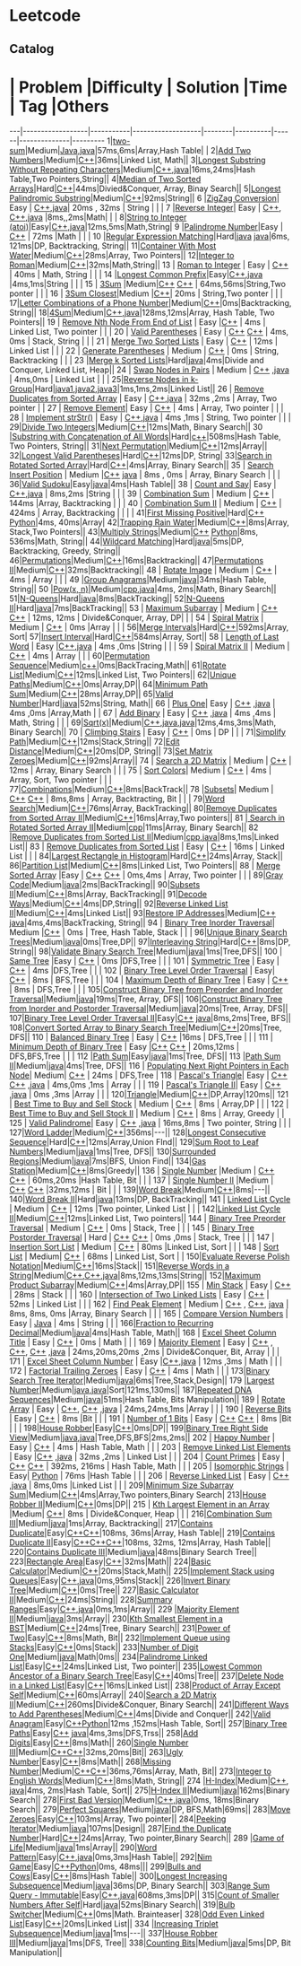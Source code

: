Leetcode
==========

Catalog
--------
 #  | Problem          |Difficulty | Solution         |Time    | Tag          |Others
 ---|------------------|-----------|-------------------|--------|----------|------|--------------|---------
 1|[two-sum](https://leetcode.com/problems/two-sum/)|Medium|[Java](https://github.com/joshuawong/leetcode/blob/master/leetcode1.cpp),[java](https://github.com/joshuawong/leetcode/blob/master/leetcode1.java)|57ms,6ms|Array,Hash Table|              |
 2|[Add Two Numbers](https://leetcode.com/problems/add-two-numbers/)|Medium|[C++](https://github.com/joshuawong/leetcode/blob/master/leetcode2.cpp)|36ms|Linked List, Math||
 3|[Longest Substring Without Repeating Characters](https://leetcode.com/problems/longest-substring-without-repeating-characters/)|Medium|[C++](https://github.com/joshuawong/leetcode/blob/master/leetcode3.cpp),[java](https://github.com/joshuawong/leetcode/blob/master/leetcode3.java)|16ms,24ms|Hash Table,Two Pointers,String||
 4|[Median of Two Sorted Arrays](https://leetcode.com/problems/median-of-two-sorted-arrays/)|Hard|[C++](https://github.com/joshuawong/leetcode/blob/master/leetcode4.cpp)|44ms|Divied&Conquer, Array, Binay Search||
 5|[Longest Palindromic Substring](https://leetcode.com/problems/longest-palindromic-substring/)|Medium|[C++](https://github.com/joshuawong/leetcode/blob/master/leetcode5.cpp)|92ms|String||
 6  |[ZigZag Conversion](https://leetcode.com/problems/zigzag-conversion/)| Easy | [C++](https://github.com/joshuawong/leetcode/blob/master/leetcode6.cpp),[java](https://github.com/joshuawong/leetcode/blob/master/leetcode6.java)| 20ms  , 32ms     |  String        |      |              |
 7  |[Reverse Integer](https://leetcode.com/problems/reverse-integer/)| Easy | [C++](https://github.com/joshuawong/leetcode/blob/master/leetcode7.cpp), [C++](https://github.com/joshuawong/leetcode/blob/master/leetcode7v2.cpp),[java](https://github.com/joshuawong/leetcode/blob/master/leetcode7.java) |8ms,,2ms|Math|      |              |
 8|[String to Integer (atoi)](https://leetcode.com/problems/string-to-integer-atoi/)|Easy|[C++](https://github.com/joshuawong/leetcode/blob/master/leetcode8.cpp),[java](https://github.com/joshuawong/leetcode/blob/master/leetcode8.java)|12ms,5ms|Math,String|
 9  |[Palindrome Number](https://leetcode.com/problems/palindrome-number/)|Easy           | [C++](https://github.com/joshuawong/leetcode/blob/master/leetcode9.cpp)                  | 72ms       |Math          |      |              |
 10 |[Regular Expression Matching](https://leetcode.com/problems/regular-expression-matching/)|Hard|[java](https://github.com/joshuawong/leetcode/blob/master/leetcode10v1.java)    [java](https://github.com/joshuawong/leetcode/blob/master/leetcode10v2.java)|6ms, 121ms|DP, Backtracking, String||
 11|[Container With Most Water](https://leetcode.com/problems/container-with-most-water/)|Medium|[C++](https://github.com/joshuawong/leetcode/blob/master/leetcode11.cpp)|28ms|Array, Two Pointers||
 12|[Integer to Roman](https://leetcode.com/problems/integer-to-roman/)|Medium|[C++](https://github.com/joshuawong/leetcode/blob/master/leetcode12.cpp)|32ms|Math,String||
13  | [Roman to Integer](https://leetcode.com/problems/roman-to-integer/)                 | Easy          |  [C++](https://github.com/joshuawong/leetcode/blob/master/leetcode13.cpp)                 | 40ms | Math, String         |      |              |
14  |[Longest Common Prefix](https://leetcode.com/problems/longest-common-prefix/)|Easy|[C++](https://github.com/joshuawong/leetcode/blob/master/leetcode14.cpp),[java](https://github.com/joshuawong/leetcode/blob/master/leetcode14.java)                   |4ms,1ms|String          |      |              |
15  | [3Sum](https://leetcode.com/problems/3sum/)                 |Medium|[C++](https://github.com/joshuawong/leetcode/blob/master/leetcode15.cpp) [C++](https://github.com/joshuawong/leetcode/blob/master/leetcode15v2.cpp) | 64ms,56ms|String,Two ponter          |      |              |
16  | [3Sum Closest](https://leetcode.com/problems/3sum-closest/)|Medium |[C++](https://github.com/joshuawong/leetcode/blob/master/leetcode16.cpp)| 20ms       |   String,Two ponter          |      |              |
17|[Letter Combinations of a Phone Number](https://leetcode.com/problems/letter-combinations-of-a-phone-number/)|Medium|[C++](https://github.com/joshuawong/leetcode/blob/master/leetcode17.cpp)|0ms|Backtracking, String||
18|[4Sum](https://leetcode.com/problems/4sum/)|Medium|[C++](https://github.com/joshuawong/leetcode/blob/master/leetcode18.cpp),[java](https://github.com/joshuawong/leetcode/blob/master/leetcode18.java)|128ms,12ms|Array, Hash Table, Two Pointers||
19  | [Remove Nth Node From End of List](https://leetcode.com/problems/remove-nth-node-from-end-of-list/) |   Easy        |[C++](https://github.com/joshuawong/leetcode/blob/master/leetcode19.cpp)                   |  4ms      |   Linked List, Two pointer       |      |              |
20  |  [Valid Parentheses](https://leetcode.com/problems/valid-parentheses/) |   Easy        | [C++](https://github.com/joshuawong/leetcode/blob/master/leetcode20.cpp) [C++](https://github.com/joshuawong/leetcode/blob/master/leetcode20v2.cpp)                  |  4ms, 0ms      |   Stack, String       |      |              |
21  |  [Merge Two Sorted Lists](https://leetcode.com/problems/merge-two-sorted-lists/) | Easy          |  [C++](https://github.com/joshuawong/leetcode/blob/master/leetcode21.cpp)                 |   12ms     |  Linked List        |      |              |
22  |  [Generate Parentheses](https://leetcode.com/problems/generate-parentheses/)  | Medium  | [C++](https://github.com/joshuawong/leetcode/blob/master/leetcode22.cpp)    |  0ms      |   String, Backtracking       |      |              |
23 |[Merge k Sorted Lists](https://leetcode.com/problems/merge-k-sorted-lists/)|Hard|[java](https://github.com/joshuawong/leetcode/blob/master/leetcode23.java)|4ms|Divide and Conquer, Linked List, Heap||
24  | [Swap Nodes in Pairs](https://leetcode.com/problems/swap-nodes-in-pairs/)     | Medium          |   [C++](https://github.com/joshuawong/leetcode/blob/master/leetcode24.cpp) ,[java](https://github.com/joshuawong/leetcode/blob/master/leetcode24.java)               |    4ms,0ms    |    Linked List        |      |              |
25|[Reverse Nodes in k-Group](https://leetcode.com/problems/reverse-nodes-in-k-group/)|Hard|[java1](https://github.com/joshuawong/leetcode/blob/master/leetcode25v1.java),[java2](https://github.com/joshuawong/leetcode/blob/master/leetcode25v2.java),[java3](https://github.com/joshuawong/leetcode/blob/master/leetcode25v3.java)|1ms,1ms,2ms|Linked List||
26  | [Remove Duplicates from Sorted Array](https://leetcode.com/problems/remove-duplicates-from-sorted-array/)           | Easy                  | [C++](https://github.com/joshuawong/leetcode/blob/master/leetcode26.cpp),[java](https://github.com/joshuawong/leetcode/blob/master/leetcode26.java)       |     32ms ,2ms    |  Array, Two pointer    |              |
27  |   [Remove Element](https://leetcode.com/problems/remove-element/)| Easy          |  [C++](https://github.com/joshuawong/leetcode/blob/master/leetcode27.cpp)                 |  4ms      | Array, Two pointer         |      |              |
28  |     [Implement strStr()](https://leetcode.com/problems/implement-strstr/)             |  Easy         | [C++](https://github.com/joshuawong/leetcode/blob/master/leetcode28.cpp),[java](https://github.com/joshuawong/leetcode/blob/master/leetcode28.java)                  |   4ms  ,1ms   |    String, Two pointer      |      |              |
29|[Divide Two Integers](https://leetcode.com/problems/divide-two-integers/)|Medium|[C++](https://github.com/joshuawong/leetcode/blob/master/leetcode29.cpp)|12ms|Math, Binary Search||
30 |[Substring with Concatenation of All Words](https://leetcode.com/problems/substring-with-concatenation-of-all-words/)|Hard|[c++](https://github.com/joshuawong/leetcode/blob/master/leetcode30.cpp)|508ms|Hash Table, Two Pointers, String||
31|[Next Permutation](https://leetcode.com/problems/next-permutation/)|Medium|[C++](https://github.com/joshuawong/leetcode/blob/master/leetcode31.cpp)|12ms|Array||
32|[Longest Valid Parentheses](https://leetcode.com/problems/longest-valid-parentheses/)|Hard|[C++](https://github.com/joshuawong/leetcode/blob/master/leetcode32.cpp)|12ms|DP, String|
33|[Search in Rotated Sorted Array](https://leetcode.com/problems/search-in-rotated-sorted-array/)|Hard|[C++](https://github.com/joshuawong/leetcode/blob/master/leetcode33.cpp)|4ms|Array, Binary Search||
35  | [Search Insert Position](https://leetcode.com/problems/search-insert-position/) | Medium |[C++](https://github.com/joshuawong/leetcode/blob/master/leetcode35.cpp) [java](https://github.com/joshuawong/leetcode/blob/master/leetcode35.java)       |   8ms , 0ms    |  Array, Binary Search  |      |              |
36|[Valid Sudoku](https://leetcode.com/problems/valid-sudoku/)|Easy|[java](https://github.com/joshuawong/leetcode/blob/master/leetcode36.java)|4ms|Hash Table||
38  | [Count and Say](https://leetcode.com/problems/count-and-say/)|  Easy     |  [C++](https://github.com/joshuawong/leetcode/blob/master/leetcode38.cpp),[java](https://github.com/joshuawong/leetcode/blob/master/leetcode38.java)      |   8ms,2ms     |String          |      |              |
39  | [Combination Sum]()  |      Medium     |  [C++](https://github.com/joshuawong/leetcode/blob/master/leetcode39.cpp)                 |    144ms    |Array, Backtracking          |      |              |
40  |  [Combination Sum II]()      |    Medium       | [C++](https://github.com/joshuawong/leetcode/blob/master/leetcode40.cpp)          |      424ms             |  Array, Backtracking         |          |      |              |
41|[First Missing Positive](https://leetcode.com/problems/first-missing-positive/)|Hard|[C++](https://github.com/joshuawong/leetcode/blob/master/leetcode41.cpp)  [Python](https://github.com/joshuawong/leetcode/blob/master/leetcode41.py)|4ms, 40ms|Array|
42|[Trapping Rain Water](https://leetcode.com/problems/trapping-rain-water/)|Medium|[C++](https://github.com/joshuawong/leetcode/blob/master/leetcode17.cpp)|8ms|Array, Stack,Two Pointers||
43|[Multiply Strings](https://leetcode.com/problems/multiply-strings/)|Medium|[C++](https://github.com/joshuawong/leetcode/blob/master/leetcode43.cpp)  [Python](https://github.com/joshuawong/leetcode/blob/master/leetcode43.py)|8ms, 536ms|Math, String||
44|[Wildcard Matching](https://leetcode.com/problems/wildcard-matching/)|Hard|[java](https://github.com/joshuawong/leetcode/blob/master/leetcode44.java)|5ms|DP, Backtracking, Greedy, String||
46|[Permutations](https://leetcode.com/problems/permutations/)|Medium|[C++](https://github.com/joshuawong/leetcode/blob/master/leetcode46.cpp)|16ms|Backtracking||
47|[Permutations II](https://leetcode.com/problems/permutations-ii/)|Medium|[C++](https://github.com/joshuawong/leetcode/blob/master/leetcode47.cpp)|32ms|Backtracking||
48  |    [Rotate Image](https://leetcode.com/problems/rotate-image/)              |   Medium        |  [C++](https://github.com/joshuawong/leetcode/blob/master/leetcode48.cpp)          |   4ms     |   Array       |      |              |
49 |[Group Anagrams](https://leetcode.com/problems/anagrams/)|Medium|[java](https://github.com/joshuawong/leetcode/blob/master/leetcode49.java)|34ms|Hash Table, String||
50 |[Pow(x, n)](https://leetcode.com/problems/powx-n/)|Medium|[cpp](https://github.com/joshuawong/leetcode/blob/master/leetcode50.cpp),[java](https://github.com/joshuawong/leetcode/blob/master/leetcode50.java)|4ms, 2ms|Math, Binary Search||
51|[N-Queens](https://leetcode.com/problems/n-queens/)|Hard|[java](https://github.com/joshuawong/leetcode/blob/master/leetcode51.java)|8ms|BackTracking||
52|[N-Queens II](https://leetcode.com/problems/n-queens-ii/)|Hard|[java](https://github.com/joshuawong/leetcode/blob/master/leetcode52.java)|7ms|BackTracking||
53  |  [Maximum Subarray](https://leetcode.com/problems/maximum-subarray/)  | Medium          | [C++](https://github.com/joshuawong/leetcode/blob/master/leetcode53.cpp) [C++](https://github.com/joshuawong/leetcode/blob/master/leetcode53v2.cpp)    | 12ms, 12ms      | Divide&Conquer, Array, DP|      |              |
54  |  [Spiral Matrix](https://leetcode.com/problems/spiral-matrix/)  |   Medium        | [C++](https://github.com/joshuawong/leetcode/blob/master/leetcode54.cpp)                  |    0ms    |Array          |      |              |
56|[Merge Intervals](https://leetcode.com/problems/merge-intervals/)|Hard|[C++](https://github.com/joshuawong/leetcode/blob/master/leetcode56.cpp)|592ms|Array, Sort|
57|[Insert Interval](https://leetcode.com/problems/insert-interval/)|Hard|[C++](https://github.com/joshuawong/leetcode/blob/master/leetcode57.cpp)|584ms|Array, Sort||
58  |   [Length of Last Word](https://leetcode.com/problems/length-of-last-word/)               |   Easy        |[C++](https://github.com/joshuawong/leetcode/blob/master/leetcode58.cpp),[java](https://github.com/joshuawong/leetcode/blob/master/leetcode58.java)    |    4ms ,0ms   |String          |      |              |
59  | [Spiral Matrix II](https://leetcode.com/problems/spiral-matrix-ii/)                 |  Medium         |   [C++](https://github.com/joshuawong/leetcode/blob/master/leetcode59.cpp)                |   4ms     |     Array     |      |              |
60|[Permutation Sequence](https://leetcode.com/problems/permutation-sequence/)|Medium|[c++](https://github.com/joshuawong/leetcode/blob/master/leetcode60.cpp)|0ms|BackTracing,Math||
61|[Rotate List](https://leetcode.com/problems/rotate-list/)|Medium|[C++](https://github.com/joshuawong/leetcode/blob/master/leetcode61.cpp)|12ms|Linked List, Two Pointers||
62|[Unique Paths](https://leetcode.com/problems/unique-paths/)|Medium|[C++](https://github.com/joshuawong/leetcode/blob/master/leetcode62.cpp)|0ms|Array,DP||
64|[Minimum Path Sum](https://leetcode.com/problems/minimum-path-sum/)|Medium|[C++](https://github.com/joshuawong/leetcode/blob/master/leetcode64.cpp)|28ms|Array,DP||
65|[Valid Number](https://leetcode.com/problems/valid-number/)|Hard|[java](https://github.com/joshuawong/leetcode/blob/master/leetcode65.java)|52ms|String, Math||
66  |   [Plus One](https://leetcode.com/problems/plus-one/)|  Easy   | [C++](https://github.com/joshuawong/leetcode/blob/master/leetcode66.cpp) ,[java](https://github.com/joshuawong/leetcode/blob/master/leetcode66.java)      |  4ms   ,0ms     |Array,Math      |              |
67  |  [Add Binary](https://leetcode.com/problems/add-binary/)                |   Easy        |    [C++](https://github.com/joshuawong/leetcode/blob/master/leetcode67.cpp) ,[java](https://github.com/joshuawong/leetcode/blob/master/leetcode67.java)              | 4ms ,4ms      | Math, String         |      |              |
69|[Sqrt(x)](https://leetcode.com/problems/sqrtx/)|Medium|[C++](https://github.com/joshuawong/leetcode/blob/master/leetcode69.cpp),[java](https://github.com/joshuawong/leetcode/blob/master/leetcode69v1.java),[java](https://github.com/joshuawong/leetcode/blob/master/leetcode69v2.java)|12ms,4ms,3ms|Math, Binary Search||
70  | [Climbing Stairs](https://leetcode.com/problems/climbing-stairs/) | Easy          |   [C++](https://github.com/joshuawong/leetcode/blob/master/leetcode70.cpp)                | 0ms       |  DP        |      |              |
71|[Simplify Path](https://leetcode.com/problems/simplify-path/)|Medium|[C++](https://github.com/joshuawong/leetcode/blob/master/leetcode71.cpp)|12ms|Stack,String||
72|[Edit Distance](https://leetcode.com/problems/edit-distance/)|Medium|[C++](https://github.com/joshuawong/leetcode/blob/master/leetcode72.cpp)|20ms|DP, String||
73|[Set Matrix Zeroes](https://leetcode.com/problems/set-matrix-zeroes/)|Medium|[C++](https://github.com/joshuawong/leetcode/blob/master/leetcode73.cpp)|92ms|Array||
74  | [Search a 2D Matrix](https://leetcode.com/problems/search-a-2d-matrix/) | Medium          | [C++](https://github.com/joshuawong/leetcode/blob/master/leetcode75.cpp)  |  12ms      |  Array, Binary Search        |      |              |
75  | [Sort Colors](https://leetcode.com/problems/sort-colors/)|   Medium        |  [C++](https://github.com/joshuawong/leetcode/blob/master/leetcode75.cpp)                 |  4ms      | Array, Sort, Two pointer         |      |              |
77|[Combinations](https://leetcode.com/problems/combinations/)|Medium|[C++](https://github.com/joshuawong/leetcode/blob/master/leetcode77.cpp)|8ms|BackTrack||
78  |[Subsets](https://leetcode.com/problems/subsets/)|  Medium         | [C++](https://github.com/joshuawong/leetcode/blob/master/leetcode78.cpp) [C++](https://github.com/joshuawong/leetcode/blob/master/leetcode78v2.cpp)                  |  8ms,8ms      |  Array, Backtracting, Bit        |      |              |
79|[Word Search](https://leetcode.com/problems/word-search/)|Medium|[C++](https://github.com/joshuawong/leetcode/blob/master/leetcode79.cpp)|76ms|Array, BackTracking||
80|[Remove Duplicates from Sorted Array II](https://leetcode.com/problems/remove-duplicates-from-sorted-array-ii/)|Medium|[C++](https://github.com/joshuawong/leetcode/blob/master/leetcode80.cpp)|16ms|Array,Two pointers||
81 |[ Search in Rotated Sorted Array II](https://leetcode.com/problems/search-in-rotated-sorted-array-ii/)|Medium|[cpp](https://github.com/joshuawong/leetcode/blob/master/leetcode81.cpp)|11ms|Array, Binary Search||
82 |[Remove Duplicates from Sorted List II](https://leetcode.com/problems/remove-duplicates-from-sorted-list-ii/)|Medium|[cpp](https://github.com/joshuawong/leetcode/blob/master/leetcode82.cpp),[java](https://github.com/joshuawong/leetcode/blob/master/leetcode82.java)|8ms,1ms|Linked List||
83  | [Remove Duplicates from Sorted List](https://leetcode.com/problems/remove-duplicates-from-sorted-list/) | Easy          |  [C++](https://github.com/joshuawong/leetcode/blob/master/leetcode83.cpp)                 |    16ms    | Linked List         |      |              |
84|[Largest Rectangle in Histogram](https://leetcode.com/problems/largest-rectangle-in-histogram/)|Hard|[C++](https://github.com/joshuawong/leetcode/blob/master/leetcode84.cpp)|24ms|Array, Stack||
86|[Partition List](https://leetcode.com/problems/partition-list/)|Medium|[C++](https://github.com/joshuawong/leetcode/blob/master/leetcode86.cpp)|8ms|Linked List, Two Pointers||
88  | [Merge Sorted Array](https://leetcode.com/problems/merge-sorted-array/) |Easy | [C++](https://github.com/joshuawong/leetcode/blob/master/leetcode88.cpp) [C++](https://github.com/joshuawong/leetcode/blob/master/leetcode88v2.cpp)                  |  0ms,4ms      | Array, Two pointer         |      |              |
89|[Gray Code](https://leetcode.com/problems/gray-code/)|Medium|[java](https://github.com/joshuawong/leetcode/blob/master/leetcode89.java)|2ms|BackTracking||
90|[Subsets II](https://leetcode.com/problems/subsets-ii/)|Medium|[C++](https://github.com/joshuawong/leetcode/blob/master/leetcode90.cpp)|8ms|Array, BackTracking||
91|[Decode Ways](https://leetcode.com/problems/decode-ways/)|Medium|[C++](https://github.com/joshuawong/leetcode/blob/master/leetcode91.cpp)|4ms|DP,String||
92|[Reverse Linked List II](https://leetcode.com/problems/reverse-linked-list-ii/)|Medium|[C++](https://github.com/joshuawong/leetcode/blob/master/leetcode92.cpp)|4ms|Linked List||
93|[Restore IP Addresses](https://leetcode.com/problems/restore-ip-addresses/)|Medium|[C++](https://github.com/joshuawong/leetcode/blob/master/leetcode93.cpp)   [java](https://github.com/joshuawong/leetcode/blob/master/leetcode93.java)|4ms,4ms|BackTracking, String||
94  | [Binary Tree Inorder Traversal](https://leetcode.com/problems/binary-tree-inorder-traversal/)|  Medium         |[C++](https://github.com/joshuawong/leetcode/blob/master/leetcode94.cpp)                   |   0ms     |  Tree, Hash Table, Stack        |      |              |
96|[Unique Binary Search Trees](https://leetcode.com/problems/unique-binary-search-trees/)|Medium|[java](https://github.com/joshuawong/leetcode/blob/master/leetcode96.java)|0ms|Tree,DP||
97|[Interleaving String](https://leetcode.com/problems/interleaving-string/)|Hard|[C++](https://github.com/joshuawong/leetcode/blob/master/leetcode97.cpp)|8ms|DP, String||
98|[Validate Binary Search Tree](https://leetcode.com/problems/validate-binary-search-tree/)|Medium|[java](https://github.com/joshuawong/leetcode/blob/master/leetcode98.java)|1ms|Tree,DFS||
100 |  [Same Tree](https://leetcode.com/problems/same-tree/)                |Easy | [C++](https://github.com/joshuawong/leetcode/blob/master/leetcode100.cpp) | 0ms |DFS,Tree          |      |              |
101 |  [Symmetric Tree](https://leetcode.com/problems/symmetric-tree/)                | Easy | [C++](https://github.com/joshuawong/leetcode/blob/master/leetcode101.cpp)                  |  4ms      |DFS,Tree           |      |              |
102 | [Binary Tree Level Order Traversal](https://leetcode.com/problems/binary-tree-level-order-traversal/)                 |            Easy|   [C++](https://github.com/joshuawong/leetcode/blob/master/leetcode102.cpp)               |  8ms      | BFS,Tree             |      |              |
104 |  [Maximum Depth of Binary Tree](https://leetcode.com/problems/maximum-depth-of-binary-tree/)                | Easy         |      [C++](https://github.com/joshuawong/leetcode/blob/master/leetcode104.cpp) | 8ms       | DFS,Tree           |      |              |
105|[Construct Binary Tree from Preorder and Inorder Traversal](https://leetcode.com/problems/construct-binary-tree-from-preorder-and-inorder-traversal/)|Medium|[java](https://github.com/joshuawong/leetcode/blob/master/leetcode105.java)|19ms|Tree, Array, DFS||
106|[Construct Binary Tree from Inorder and Postorder Traversal](https://leetcode.com/problems/construct-binary-tree-from-inorder-and-postorder-traversal/)|Medium|[java](https://github.com/joshuawong/leetcode/blob/master/leetcode106.java)|20ms|Tree, Array, DFS||
107|[Binary Tree Level Order Traversal II](https://leetcode.com/problems/binary-tree-level-order-traversal-ii/)|Easy|[C++](https://github.com/joshuawong/leetcode/blob/master/leetcode107.cpp)   [java](https://github.com/joshuawong/leetcode/blob/master/leetcode107.java)|8ms,2ms|Tree, BFS||
108|[Convert Sorted Array to Binary Search Tree](https://leetcode.com/problems/convert-sorted-array-to-binary-search-tree/)|Medium|[C++](https://github.com/joshuawong/leetcode/blob/master/leetcode108.cpp)|20ms|Tree, DFS||
110 |  [Balanced Binary Tree](https://leetcode.com/problems/balanced-binary-tree/)                | Easy          | [C++](https://github.com/joshuawong/leetcode/blob/master/leetcode110.cpp)                  |16ms        |  DFS,Tree          |      |              |
111 | [Minimum Depth of Binary Tree](https://leetcode.com/problems/minimum-depth-of-binary-tree/) | Easy          |[C++](https://github.com/joshuawong/leetcode/blob/master/leetcode111.cpp) [C++](https://github.com/joshuawong/leetcode/blob/master/leetcode111v2.cpp)                   | 20ms,12ms       |  DFS,BFS,Tree        |      |              |
112 |[Path Sum](https://leetcode.com/problems/path-sum/)|Easy|[java](https://github.com/joshuawong/leetcode/blob/master/leetcode112.java)|1ms|Tree, DFS||
113 |[Path Sum II](https://leetcode.com/problems/path-sum-ii/)|Medium|[java](https://github.com/joshuawong/leetcode/blob/master/leetcode113.java)|4ms|Tree, DFS||
116 | [Populating Next Right Pointers in Each Node](https://leetcode.com/problems/populating-next-right-pointers-in-each-node/)|            Medium|        [C++](https://github.com/joshuawong/leetcode/blob/master/leetcode116.cpp)          |  24ms    |  DFS,Tree               |
118 | [Pascal's Triangle](https://leetcode.com/problems/pascals-triangle/)| Easy          | [C++](https://github.com/joshuawong/leetcode/blob/master/leetcode118.cpp) [C++](https://github.com/joshuawong/leetcode/blob/master/leetcode118v2.cpp)   ,[java](https://github.com/joshuawong/leetcode/blob/master/leetcode118.java)               | 4ms,0ms ,1ms      |  Array        |      |              |
119 | [Pascal's Triangle II](https://leetcode.com/problems/pascals-triangle-ii/)| Easy  |  [C++](https://github.com/joshuawong/leetcode/blob/master/leetcode119.cpp)   ,[java](https://github.com/joshuawong/leetcode/blob/master/leetcode119.cpp)              |   0ms ,3ms    |Array          |      |              |
120|[Triangle](https://leetcode.com/problems/triangle/)|Medium|[C++](https://github.com/joshuawong/leetcode/blob/master/leetcode120.cpp)|DP,Array|120ms||
121 | [Best Time to Buy and Sell Stock](https://leetcode.com/problems/best-time-to-buy-and-sell-stock/) | Medium          | [C++](https://github.com/joshuawong/leetcode/blob/master/leetcode122.cpp)                  |    8ms    |   Array,DP       |      |              |
122 | [Best Time to Buy and Sell Stock II](https://leetcode.com/problems/best-time-to-buy-and-sell-stock-ii/) |   Medium                 | [C++](https://github.com/joshuawong/leetcode/blob/master/leetcode123.cpp    )   |  8ms        | Array, Greedy     |              |
125 | [Valid Palindrome](https://leetcode.com/problems/valid-palindrome/)| Easy          |  [C++](https://github.com/joshuawong/leetcode/blob/master/leetcode125.cpp) ,[java](https://github.com/joshuawong/leetcode/blob/master/leetcode125.java)                | 16ms,8ms       |   Two pointer, String       |      |              |
127|[Word Ladder](https://leetcode.com/problems/word-ladder/)|Medium|[C++](https://github.com/joshuawong/leetcode/blob/master/leetcode127.cpp)|356ms|---||
128|[Longest Consecutive Sequence](https://leetcode.com/problems/longest-consecutive-sequence/)|Hard|[C++](https://github.com/joshuawong/leetcode/blob/master/leetcode128.cpp)|12ms|Array,Union FInd||
129|[Sum Root to Leaf Numbers](https://leetcode.com/problems/sum-root-to-leaf-numbers/)|Medium|[java](https://github.com/joshuawong/leetcode/blob/master/leetcode129.java)|1ms|Tree, DFS||
130|[Surrounded Regions](https://leetcode.com/problems/surrounded-regions/)|Medium|[java](https://github.com/joshuawong/leetcode/blob/master/leetcode130.java)|7ms|BFS, Union Find||
134|[Gas Station](https://leetcode.com/problems/gas-station/)|Medium|[C++](https://github.com/joshuawong/leetcode/blob/master/leetcode134.cpp)|8ms|Greedy||
136 |   [Single Number](https://leetcode.com/problems/single-number/)               |Medium           | [C++](https://github.com/joshuawong/leetcode/blob/master/leetcode136.cpp) [C++](https://github.com/joshuawong/leetcode/blob/master/leetcode136v2.cpp)                  |  60ms,20ms      |Hash Table, Bit          |      |              |
137 | [Single Number II](https://leetcode.com/problems/single-number-ii/) |Medium           | [C++](https://github.com/joshuawong/leetcode/blob/master/leetcode137.cpp)  [C++](https://github.com/joshuawong/leetcode/blob/master/leetcode137v2.cpp)                 |32ms,12ms        |   Bit       |      |              |
139|[Word Break](https://leetcode.com/problems/word-break/)|Medium|[C++](https://github.com/joshuawong/leetcode/blob/master/leetcode139.cpp)|8ms|---||
140|[Word Break II](https://leetcode.com/problems/word-break-ii/)|Hard|[java](https://github.com/joshuawong/leetcode/blob/master/leetcode140.java)|13ms|DP, BackTracking||
141 |  [Linked List Cycle](https://leetcode.com/problems/linked-list-cycle/)   |   Medium        | [C++](https://github.com/joshuawong/leetcode/blob/master/leetcode141.cpp)                  |  12ms      |Two pointer, Linked List          |      |              |
142|[Linked List Cycle II](https://leetcode.com/problems/linked-list-cycle-ii/)|Medium|[C++](https://github.com/joshuawong/leetcode/blob/master/leetcode142.cpp)|12ms|Linked List, Two pointers||
144 |   [Binary Tree Preorder Traversal](https://leetcode.com/problems/binary-tree-preorder-traversal/)    |    Medium       | [C++](https://github.com/joshuawong/leetcode/blob/master/leetcode144.cpp)                  |    0ms    | Stack, Tree         |      |              |
145 | [Binary Tree Postorder Traversal](https://leetcode.com/problems/binary-tree-postorder-traversal/)                 |    Hard       |      [C++](https://github.com/joshuawong/leetcode/blob/master/leetcode145.cpp)    [C++](https://github.com/joshuawong/leetcode/blob/master/leetcode145v2.cpp)         |   0ms ,0ms    |   Stack, Tree              |      |              |
147 |  [Insertion Sort List](https://leetcode.com/problems/insertion-sort-list/)      |        Medium   |    [C++](https://github.com/joshuawong/leetcode/blob/master/leetcode147.cpp)               |  80ms      |Linked List, Sort          |      |              |
148 |   [Sort List](https://leetcode.com/problems/sort-list/)  |           Medium|                   [C++](https://github.com/joshuawong/leetcode/blob/master/leetcode148.cpp)       |   68ms       |   Linked List, Sort       |              |
150|[Evaluate Reverse Polish Notation](https://leetcode.com/problems/evaluate-reverse-polish-notation/)|Medium|[C++](https://github.com/joshuawong/leetcode/blob/master/leetcode150.cpp)|16ms|Stack||
151|[Reverse Words in a String](https://leetcode.com/problems/reverse-words-in-a-string/)|Medium|[C++](https://github.com/joshuawong/leetcode/blob/master/leetcode151.cpp),[C++](https://github.com/joshuawong/leetcode/blob/master/leetcode151v2.cpp),[java](https://github.com/joshuawong/leetcode/blob/master/leetcode151.java)|8ms,12ms,13ms|String||
152|[Maximum Product Subarray](https://leetcode.com/problems/maximum-product-subarray/)|Medium|[C++](https://github.com/joshuawong/leetcode/blob/master/leetcode152.cpp)|4ms|Array,DP||
155 |  [Min Stack](https://leetcode.com/problems/min-stack/)  |     Easy      | [C++](https://github.com/joshuawong/leetcode/blob/master/leetcode155.cpp)                  | 28ms       |  Stack        |      |              |
160 |  [Intersection of Two Linked Lists](https://leetcode.com/problems/intersection-of-two-linked-lists/)  |  Easy         |  [C++](https://github.com/joshuawong/leetcode/blob/master/leetcode160.cpp)                 | 52ms       |   Linked List       |      |              |
162 | [Find Peak Element](https://leetcode.com/problems/find-peak-element/) | Medium          | [C++](https://github.com/joshuawong/leetcode/blob/master/leetcode162.cpp) ,  [C++](https://github.com/joshuawong/leetcode/blob/master/leetcode162v2.cpp),  [java](https://github.com/joshuawong/leetcode/blob/master/leetcode162.java)              |  8ms, 8ms, 0ms     |Array, Binary Search          |      |              |
165 |   [Compare Version Numbers](https://leetcode.com/problems/compare-version-numbers/)     |   Easy        | [Java](https://github.com/joshuawong/leetcode/blob/master/leetcode165.java)    |    4ms    |  String        |      |              |
166|[Fraction to Recurring Decimal](https://leetcode.com/problems/fraction-to-recurring-decimal/)|Medium|[java](https://github.com/joshuawong/leetcode/blob/master/leetcode166.java)|4ms|Hash Table, Math||
168 |  [Excel Sheet Column Title](https://leetcode.com/problems/excel-sheet-column-title/)                |  Easy   | [C++](https://github.com/joshuawong/leetcode/blob/master/leetcode168.cpp)                  |    0ms    |  Math        |      |              |
169 | [Majority Element](https://leetcode.com/problems/majority-element/)  | Easy          | [C++](https://github.com/joshuawong/leetcode/blob/master/leetcode169.cpp) ,              [C++](https://github.com/joshuawong/leetcode/blob/master/leetcode169v2.cpp), [C++](https://github.com/joshuawong/leetcode/blob/master/leetcode169v3.cpp) ,[java](https://github.com/joshuawong/leetcode/blob/master/leetcode169.java)  | 24ms,20ms,20ms ,2ms      |   Divide&Conquer, Bit, Array       |      |              |
171 |        [Excel Sheet Column Number](https://leetcode.com/problems/excel-sheet-column-number/)          |   Easy        |[C++](https://github.com/joshuawong/leetcode/blob/master/leetcode171.cpp),[java](https://github.com/joshuawong/leetcode/blob/master/leetcode171.java)                   | 12ms  ,3ms     | Math         |      |              |
172 |  [Factorial Trailing Zeroes](https://leetcode.com/problems/factorial-trailing-zeroes/)    |       Easy    | [C++](https://github.com/joshuawong/leetcode/blob/master/leetcode172.cpp)                  |     4ms   |   Math       |      |              |
173|[Binary Search Tree Iterator](https://leetcode.com/problems/binary-search-tree-iterator/)|Medium|[java](https://github.com/joshuawong/leetcode/blob/master/leetcode173.java)|6ms|Tree,Stack,Design||
179 |[Largest Number](https://leetcode.com/problems/largest-number/)|Medium|[java](https://github.com/joshuawong/leetcode/blob/master/leetcode179v1.java),[java](https://github.com/joshuawong/leetcode/blob/master/leetcode179v2.java)|Sort|121ms,130ms||
187|[Repeated DNA Sequences](https://leetcode.com/problems/repeated-dna-sequences/)|Medium|[java](https://github.com/joshuawong/leetcode/blob/master/leetcode187.java)|51ms|Hash Table, Bits Manipulation||
189 | [Rotate Array](https://leetcode.com/problems/rotate-array/)      |       Easy    | [C++](https://github.com/joshuawong/leetcode/blob/master/leetcode189.cpp), [C++](https://github.com/joshuawong/leetcode/blob/master/leetcode189v2.cpp) ,[java](https://github.com/joshuawong/leetcode/blob/master/leetcode189.java)                 | 24ms,24ms,1ms       |Array          |      |              |
190 |  [Reverse Bits](https://leetcode.com/problems/reverse-bits/)  |    Easy       |  [C++](https://github.com/joshuawong/leetcode/blob/master/leetcode190.cpp)                 |  8ms      |Bit          |      |              |
191 |  [Number of 1 Bits](https://leetcode.com/problems/number-of-1-bits/)     |        Easy   |  [C++](https://github.com/joshuawong/leetcode/blob/master/leetcode191.cpp) [C++](https://github.com/joshuawong/leetcode/blob/master/leetcode190v2.cpp)                 |   8ms     |Bit          |      |              |
198|[House Robber](https://leetcode.com/problems/house-robber/)|Easy|[C++](https://github.com/joshuawong/leetcode/blob/master/leetcode198.cpp)|0ms|DP||
199|[Binary Tree Right Side View](https://leetcode.com/problems/binary-tree-right-side-view/)|Medium|[java](https://github.com/joshuawong/leetcode/blob/master/leetcode199.java),[java](https://github.com/joshuawong/leetcode/blob/master/leetcode199v2.java)|Tree,DFS,BFS|2ms,2ms||
202 |   [Happy Number](https://leetcode.com/problems/happy-number/)               |  Easy         |    [C++](https://github.com/joshuawong/leetcode/blob/master/leetcode202.cpp)               | 4ms       |    Hash Table, Math      |      |              |
203 |  [Remove Linked List Elements](https://leetcode.com/problems/remove-linked-list-elements/)      |   Easy        |[C++](https://github.com/joshuawong/leetcode/blob/master/leetcode203.cpp)   ,[java](https://github.com/joshuawong/leetcode/blob/master/leetcode203.java)                |     32ms ,2ms  |  Linked List        |      |              |
204 |   [Count Primes](https://leetcode.com/problems/count-primes/)    |       Easy    | [C++](https://github.com/joshuawong/leetcode/blob/master/leetcode204.cpp) [C++](https://github.com/joshuawong/leetcode/blob/master/leetcode204v2.cpp)                  |   392ms, 216ms     |   Hash Table, Math       |      |              |
205 |  [Isomorphic Strings](https://leetcode.com/problems/isomorphic-strings/)    |           Easy|   [Python](https://github.com/joshuawong/leetcode/blob/master/leetcode205.py)                |   76ms     |Hash Table          |      |              |
206 |    [Reverse Linked List](https://leetcode.com/problems/reverse-linked-list/)   |      Easy     | [C++](https://github.com/joshuawong/leetcode/blob/master/leetcode206.cpp)  ,[java](https://github.com/joshuawong/leetcode/blob/master/leetcode206.java)                |    8ms,0ms    |Linked List          |      |              |
209|[Minimum Size Subarray Sum](https://leetcode.com/problems/minimum-size-subarray-sum/)|Medium|[C++](https://github.com/joshuawong/leetcode/blob/master/leetcode209.cpp)|4ms|Array,Two pointers,Binary Search|
213|[House Robber II](https://leetcode.com/problems/house-robber-ii/)|Medium|[C++](https://github.com/joshuawong/leetcode/blob/master/leetcode213.cpp)|0ms|DP||
215 |  [Kth Largest Element in an Array](https://leetcode.com/problems/kth-largest-element-in-an-array/)   |Medium| [C++](https://github.com/joshuawong/leetcode/blob/master/leetcode215.cpp)|   8ms     |   Divide&Conquer, Heap       |      |              |
216|[Combination Sum III](https://leetcode.com/problems/combination-sum-iii/)|Medium|[java](https://github.com/joshuawong/leetcode/blob/master/leetcode216.java)|1ms|Array, Backtracking||
217|[Contains Duplicate](https://leetcode.com/problems/contains-duplicate/)|Easy|[C++](https://github.com/joshuawong/leetcode/blob/master/leetcode217.cpp)[C++](https://github.com/joshuawong/leetcode/blob/master/leetcode217v2.cpp)|108ms, 36ms|Array, Hash Table||
219|[Contains Duplicate II](https://leetcode.com/problems/contains-duplicate-ii/)|Easy|[C++](https://github.com/joshuawong/leetcode/blob/master/leetcode219.cpp)[C++](https://github.com/joshuawong/leetcode/blob/master/leetcode219v2.cpp)[C++](https://github.com/joshuawong/leetcode/blob/master/leetcode219v3.cpp)|108ms, 32ms, 12ms|Array, Hash Table||
220|[Contains Duplicate III](https://leetcode.com/problems/contains-duplicate-iii/)|Medium|[java](https://github.com/joshuawong/leetcode/blob/master/leetcode220.java)|48ms|Binary Search Tree||
223|[Rectangle Area](https://leetcode.com/problems/rectangle-area/)|Easy|[C++](https://github.com/joshuawong/leetcode/blob/master/leetcode223.cpp)|32ms|Math||
224|[Basic Calculator](https://leetcode.com/problems/basic-calculator/)|Medium|[C++](https://github.com/joshuawong/leetcode/blob/master/leetcode224.cpp)|20ms|Stack,Math||
225|[Implement Stack using Queues](https://leetcode.com/problems/implement-stack-using-queues/)|Easy|[C++](https://github.com/joshuawong/leetcode/blob/master/leetcode225.cpp),[java](https://github.com/joshuawong/leetcode/blob/master/leetcode225.java)|0ms,95ms|Stack||
226|[Invert Binary Tree](https://leetcode.com/problems/invert-binary-tree/)|Medium|[C++](https://github.com/joshuawong/leetcode/blob/master/leetcode226.cpp)|0ms|Tree||
227|[Basic Calculator II](https://leetcode.com/problems/basic-calculator-ii/)|Medium|[C++](https://github.com/joshuawong/leetcode/blob/master/leetcode227.cpp)|24ms|String||
228|[Summary Ranges](https://leetcode.com/problems/summary-ranges/)|Easy|[C++](https://github.com/joshuawong/leetcode/blob/master/leetcode228.cpp),[java](https://github.com/joshuawong/leetcode/blob/master/leetcode228.java)|0ms,1ms|Array||
229 |[Majority Element II](https://leetcode.com/problems/majority-element-ii/)|Medium|[java](https://github.com/joshuawong/leetcode/blob/master/leetcode229.java)|3ms|Array||
230|[Kth Smallest Element in a BST](https://leetcode.com/problems/kth-smallest-element-in-a-bst/)|Medium|[C++](https://github.com/joshuawong/leetcode/blob/master/leetcode230.cpp)|24ms|Tree, Binary Search||
231|[Power of Two](https://leetcode.com/problems/power-of-two/)|Easy|[C++](https://github.com/joshuawong/leetcode/blob/master/leetcode231.cpp)|8ms|Math, Bit||
232|[Implement Queue using Stacks](https://leetcode.com/problems/implement-queue-using-stacks/)|Easy|[C++](https://github.com/joshuawong/leetcode/blob/master/leetcode232.cpp)|0ms|Stack||
233|[Number of Digit One](https://leetcode.com/problems/number-of-digit-one/)|Medium|[java](https://github.com/joshuawong/leetcode/blob/master/leetcode233.java)|Math|0ms||
234|[Palindrome Linked List](https://leetcode.com/problems/palindrome-linked-list/)|Easy|[C++](https://github.com/joshuawong/leetcode/blob/master/leetcode234.cpp)|24ms|Linked List, Two pointer||
235|[Lowest Common Ancestor of a Binary Search Tree](https://leetcode.com/problems/lowest-common-ancestor-of-a-binary-search-tree/)|Easy|[C++](https://github.com/joshuawong/leetcode/blob/master/leetcode235.cpp)|40ms|Tree||
237|[Delete Node in a Linked List](https://leetcode.com/problems/delete-node-in-a-linked-list/)|Easy|[C++](https://github.com/joshuawong/leetcode/blob/master/leetcode237.cpp)|16ms|Linked List||
238|[Product of Array Except Self](https://leetcode.com/problems/product-of-array-except-self/)|Medium|[C++](https://github.com/joshuawong/leetcode/blob/master/leetcode238.cpp)|60ms|Array||
240|[Search a 2D Matrix II](https://leetcode.com/problems/search-a-2d-matrix-ii/)|Medium|[C++](https://github.com/joshuawong/leetcode/blob/master/leetcode240.cpp)|260ms|Divide&Conquer, Binary Search||
241|[Different Ways to Add Parentheses](https://leetcode.com/problems/different-ways-to-add-parentheses/)|Medium|[C++](https://github.com/joshuawong/leetcode/blob/master/leetcode241.cpp)|4ms|Divide and Conquer||
242|[Valid Anagram](https://leetcode.com/problems/valid-anagram/)|Easy|[C++](https://github.com/joshuawong/leetcode/blob/master/leetcode242.cpp)[Python](https://github.com/joshuawong/leetcode/blob/master/leetcode242.py)|12ms ,152ms|Hash Table, Sort||
257|[Binary Tree Paths](https://leetcode.com/problems/binary-tree-paths/)|Easy|[C++](https://github.com/joshuawong/leetcode/blob/master/leetcode257.cpp)   [java](https://github.com/joshuawong/leetcode/blob/master/leetcode257.java)|4ms,3ms|DFS,Trss||
258|[Add Digits](https://leetcode.com/problems/add-digits/)|Easy|[C++](https://github.com/joshuawong/leetcode/blob/master/leetcode258.cpp)|8ms|Math||
260|[Single Number III](https://leetcode.com/problems/single-number-iii/)|Medium|[C++](https://github.com/joshuawong/leetcode/blob/master/leetcode260.cpp)[C++](https://github.com/joshuawong/leetcode/blob/master/leetcode260v2.cpp)|32ms,20ms|Bit||
263|[Ugly Number](https://leetcode.com/problems/ugly-number/)|Easy|[C++](https://github.com/joshuawong/leetcode/blob/master/leetcode263.cpp)|8ms|Math||
268|[Missing Number](https://leetcode.com/problems/missing-number/)|Medium|[C++](https://github.com/joshuawong/leetcode/blob/master/leetcode268.cpp)[C++](https://github.com/joshuawong/leetcode/blob/master/leetcode268v2.cpp)|36ms,76ms|Array, Math, Bit||
273|[Integer to English Words](https://leetcode.com/problems/integer-to-english-words/)|Medium|[C++](https://github.com/joshuawong/leetcode/blob/master/leetcode273.cpp)|8ms|Math, String||
274 |[H-Index](https://leetcode.com/problems/h-index/)|Medium|[C++](https://github.com/joshuawong/leetcode/blob/master/leetcode274.cpp),   [java](https://github.com/joshuawong/leetcode/blob/master/leetcode274.java)|4ms, 2ms|Hash Table, Sort||
275|[H-Index II](https://leetcode.com/problems/h-index-ii/)|Medium|[java](https://github.com/joshuawong/leetcode/blob/master/leetcode275.java)|162ms|Binary Search||
278|[First Bad Version](https://leetcode.com/problems/first-bad-version/)|Medium|[C++](https://github.com/joshuawong/leetcode/blob/master/leetcode278.cpp),[java](https://github.com/joshuawong/leetcode/blob/master/leetcode278.java)|0ms, 18ms|Binary Search||
279|[Perfect Squares](https://leetcode.com/problems/perfect-squares/)|Medium|[java](https://github.com/joshuawong/leetcode/blob/master/leetcode279.java)|DP, BFS,Math|69ms||
283|[Move Zeroes](https://leetcode.com/problems/move-zeroes/)|Easy|[C++](https://github.com/joshuawong/leetcode/blob/master/leetcode283.cpp)|103ms|Array, Two pointer||
284|[Peeking Iterator](https://leetcode.com/problems/peeking-iterator/)|Medium|[java](https://github.com/joshuawong/leetcode/blob/master/leetcode284.java)|107ms|Design||
287|[Find the Duplicate Number](https://leetcode.com/problems/find-the-duplicate-number/)|Hard|[C++](https://github.com/joshuawong/leetcode/blob/master/leetcode287.cpp)|24ms|Array, Two pointer,Binary Search||
289 |[Game of Life](https://leetcode.com/problems/game-of-life/)|Medium|[java](https://github.com/joshuawong/leetcode/blob/master/leetcode289.java)|1ms|Array||
290|[Word Pattern](https://leetcode.com/problems/word-pattern/)|Easy|[C++](https://github.com/joshuawong/leetcode/blob/master/leetcode290.cpp),[java](https://github.com/joshuawong/leetcode/blob/master/leetcode290.java)|0ms,3ms|Hash Table||
292|[Nim Game](https://leetcode.com/problems/nim-game/)|Easy|[C++](https://github.com/joshuawong/leetcode/blob/master/leetcode292.cpp)[Python](https://github.com/joshuawong/leetcode/blob/master/leetcode292.py)|0ms, 48ms|||
299|[Bulls and Cows](https://leetcode.com/problems/bulls-and-cows/)|Easy|[C++](https://github.com/joshuawong/leetcode/blob/master/leetcode299.cpp)|8ms|Hash Table||
300|[Longest Increasing Subsequence](https://leetcode.com/problems/longest-increasing-subsequence/)|Medium|[java](https://github.com/joshuawong/leetcode/blob/master/leetcode300.java)|36ms|DP, Binary Search||
303|[Range Sum Query - Immutable](https://leetcode.com/problems/range-sum-query-immutable/)|Easy|[C++](https://github.com/joshuawong/leetcode/blob/master/leetcode303.cpp),[java](https://github.com/joshuawong/leetcode/blob/master/leetcode299.java)|608ms,3ms|DP||
315|[Count of Smaller Numbers After Self](https://leetcode.com/problems/count-of-smaller-numbers-after-self/)|Hard|[java](https://github.com/joshuawong/leetcode/blob/master/leetcode315.java)|52ms|Binary Search||
319|[Bulb Switcher](https://leetcode.com/problems/bulb-switcher/)|Medium|[C++](https://github.com/joshuawong/leetcode/blob/master/leetcode319.cpp)|0ms|Math. Brainteaser|
328|[Odd Even Linked List](https://leetcode.com/problems/odd-even-linked-list/)|Easy|[C++](https://github.com/joshuawong/leetcode/blob/master/leetcode328.cpp)|20ms|Linked List||
334 |[Increasing Triplet Subsequence](https://leetcode.com/problems/increasing-triplet-subsequence/)|Medium|[java](https://github.com/joshuawong/leetcode/blob/master/leetcode334.java)|1ms|---||
337|[House Robber III](https://leetcode.com/problems/house-robber-iii/)|Medium|[java](https://github.com/joshuawong/leetcode/blob/master/leetcode337.java)|1ms|DFS, Tree||
338|[Counting Bits](https://leetcode.com/problems/counting-bits/)|Medium|[java](https://github.com/joshuawong/leetcode/blob/master/leetcode338.java)|5ms|DP, Bit Manipulation||
